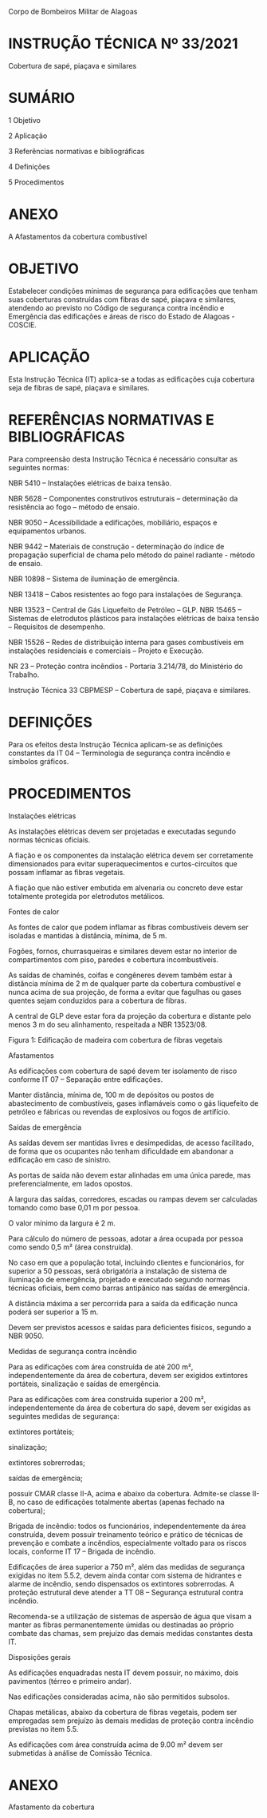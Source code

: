 Corpo de Bombeiros Militar de Alagoas

# INSTRUÇÃO TÉCNICA Nº 33/2021

 Cobertura de sapé, piaçava e similares

#  SUMÁRIO 

1 Objetivo 

2 Aplicação 

3 Referências normativas e bibliográficas 

4 Definições 

5 Procedimentos 

#  ANEXO 

A Afastamentos da cobertura combustível 

#  OBJETIVO 

Estabelecer condições mínimas de segurança para edificações que tenham suas coberturas construídas com fibras de sapé, piaçava e similares, atendendo ao previsto no Código de segurança contra incêndio e Emergência das edificações e áreas de risco do Estado de Alagoas - COSCIE. 

# APLICAÇÃO 

Esta Instrução Técnica (IT) aplica-se a todas as edificações cuja cobertura seja de fibras de sapé, piaçava e similares. 

# REFERÊNCIAS NORMATIVAS E BIBLIOGRÁFICAS 

Para compreensão desta Instrução Técnica é necessário consultar as seguintes normas: 

NBR 5410 – Instalações elétricas de baixa tensão. 

NBR 5628 – Componentes construtivos estruturais – determinação da resistência ao fogo – método de ensaio. 

NBR 9050 – Acessibilidade a edificações, mobiliário, espaços e equipamentos urbanos. 

NBR 9442 – Materiais de construção - determinação do índice de propagação superficial de chama pelo método do painel radiante - método de ensaio. 

NBR 10898 – Sistema de iluminação de emergência. 

NBR 13418 – Cabos resistentes ao fogo para instalações de Segurança. 

NBR 13523 – Central de Gás Liquefeito de Petróleo – GLP. NBR 15465 – Sistemas de eletrodutos plásticos para instalações elétricas de baixa tensão – Requisitos de desempenho. 

NBR 15526 – Redes de distribuição interna para gases combustíveis em instalações residenciais e comerciais – Projeto e Execução. 

NR 23 – Proteção contra incêndios - Portaria 3.214/78, do Ministério do Trabalho.

Instrução Técnica 33 CBPMESP – Cobertura de sapé, piaçava e similares.

# DEFINIÇÕES 

Para os efeitos desta Instrução Técnica aplicam-se as definições constantes da IT 04 – Terminologia de segurança contra incêndio e símbolos gráficos. 

# PROCEDIMENTOS 

Instalações elétricas

 As instalações elétricas devem ser projetadas e executadas segundo normas técnicas oficiais. 

A fiação e os componentes da instalação elétrica devem ser corretamente dimensionados para evitar superaquecimentos e curtos-circuitos que possam inflamar as fibras vegetais. 

A fiação que não estiver embutida em alvenaria ou concreto deve estar totalmente protegida por eletrodutos metálicos. 

Fontes de calor 

As fontes de calor que podem inflamar as fibras combustíveis devem ser isoladas e mantidas à distância, mínima, de 5 m. 

Fogões, fornos, churrasqueiras e similares devem estar no interior de compartimentos com piso, paredes e cobertura incombustíveis. 

As saídas de chaminés, coifas e congêneres devem também estar à distância mínima de 2 m de qualquer parte da cobertura combustível e nunca acima de sua projeção, de forma a evitar que fagulhas ou gases quentes sejam conduzidos para a cobertura de fibras. 

A central de GLP deve estar fora da projeção da cobertura e distante pelo menos 3 m do seu alinhamento, respeitada a NBR 13523/08. 

Figura 1: Edificação de madeira com cobertura de fibras vegetais

 Afastamentos 

As edificações com cobertura de sapé devem ter isolamento de risco conforme IT 07 – Separação entre edificações. 

Manter distância, mínima de, 100 m de depósitos ou postos de abastecimento de combustíveis, gases inflamáveis como o gás liquefeito de petróleo e fábricas ou revendas de explosivos ou fogos de artifício. 

Saídas de emergência 

As saídas devem ser mantidas livres e desimpedidas, de acesso facilitado, de forma que os ocupantes não tenham dificuldade em abandonar a edificação em caso de sinistro.

 As portas de saída não devem estar alinhadas em uma única parede, mas preferencialmente, em lados opostos. 

A largura das saídas, corredores, escadas ou rampas devem ser calculadas tomando como base 0,01 m por pessoa. 

O valor mínimo da largura é 2 m. 

Para cálculo do número de pessoas, adotar a área ocupada por pessoa como sendo 0,5 m² (área construída). 

No caso em que a população total, incluindo clientes e funcionários, for superior a 50 pessoas, será obrigatória a instalação de sistema de iluminação de emergência, projetado e executado segundo normas técnicas oficiais, bem como barras antipânico nas saídas de emergência. 

A distância máxima a ser percorrida para a saída da edificação nunca poderá ser superior a 15 m. 

Devem ser previstos acessos e saídas para deficientes físicos, segundo a NBR 9050. 

Medidas de segurança contra incêndio 

Para as edificações com área construída de até 200 m², independentemente da área de cobertura, devem ser exigidos extintores portáteis, sinalização e saídas de emergência. 

Para as edificações com área construída superior a 200 m², independentemente da área de cobertura do sapé, devem ser exigidas as seguintes medidas de segurança:

extintores portáteis; 

sinalização; 

extintores sobrerrodas; 

saídas de emergência; 

possuir CMAR classe II-A, acima e abaixo da cobertura. Admite-se classe II-B, no caso de edificações totalmente abertas (apenas fechado na cobertura); 

Brigada de incêndio: todos os funcionários, independentemente da área construída, devem possuir treinamento teórico e prático de técnicas de prevenção e combate a incêndios, especialmente voltado para os riscos locais, conforme IT 17 – Brigada de incêndio. 

Edificações de área superior a 750 m², além das medidas de segurança exigidas no item 5.5.2, devem ainda contar com sistema de hidrantes e alarme de incêndio, sendo dispensados os extintores sobrerrodas. A proteção estrutural deve atender a TT 08 – Segurança estrutural contra incêndio.

Recomenda-se a utilização de sistemas de aspersão de água que visam a manter as fibras permanentemente úmidas ou destinadas ao próprio combate das chamas, sem prejuízo das demais medidas constantes desta IT. 

Disposições gerais 

As edificações enquadradas nesta IT devem possuir, no máximo, dois pavimentos (térreo e primeiro andar). 

Nas edificações consideradas acima, não são permitidos subsolos. 

Chapas metálicas, abaixo da cobertura de fibras vegetais, podem ser empregadas sem prejuízo às demais medidas de proteção contra incêndio previstas no item 5.5. 

As edificações com área construída acima de 9.00 m² devem ser submetidas à análise de Comissão Técnica.

# ANEXO

Afastamento da cobertura